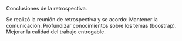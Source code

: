 Conclusiones de la retrospectiva.

Se realizó la reunión de retrospectiva y se acordo:
Mantener la comunicación.
Profundizar conocimientos sobre los temas (boostrap).
Mejorar la calidad del trabajo entregable.


